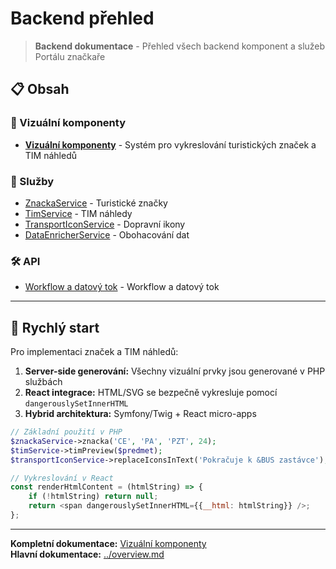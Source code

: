 # Backend přehled

> **Backend dokumentace** - Přehled všech backend komponent a služeb Portálu značkaře

## 📋 Obsah

### 🎨 Vizuální komponenty
- **[Vizuální komponenty](../features/visual-components.md)** - Systém pro vykreslování turistických značek a TIM náhledů

### 🔧 Služby
- [ZnackaService](../features/visual-components.md#1-turistické-značky-znackaservice) - Turistické značky
- [TimService](../features/visual-components.md#2-tim-náhledy-timservice) - TIM náhledy  
- [TransportIconService](../features/visual-components.md#3-dopravní-ikony-transporticonservice) - Dopravní ikony
- [DataEnricherService](../features/visual-components.md#4-obohacování-dat-dataenricherservice) - Obohacování dat

### 🛠️ API
- [Workflow a datový tok](../features/visual-components.md#6-workflow-a-datový-tok) - Workflow a datový tok

---

## 🚀 Rychlý start

Pro implementaci značek a TIM náhledů:

1. **Server-side generování:** Všechny vizuální prvky jsou generované v PHP službách
2. **React integrace:** HTML/SVG se bezpečně vykresluje pomocí `dangerouslySetInnerHTML`
3. **Hybrid architektura:** Symfony/Twig + React micro-apps

```php
// Základní použití v PHP
$znackaService->znacka('CE', 'PA', 'PZT', 24);
$timService->timPreview($predmet);
$transportIconService->replaceIconsInText('Pokračuje k &BUS zastávce');
```

```javascript
// Vykreslování v React
const renderHtmlContent = (htmlString) => {
    if (!htmlString) return null;
    return <span dangerouslySetInnerHTML={{__html: htmlString}} />;
};
```

---

**Kompletní dokumentace:** [Vizuální komponenty](../features/visual-components.md)  
**Hlavní dokumentace:** [../overview.md](../overview.md)